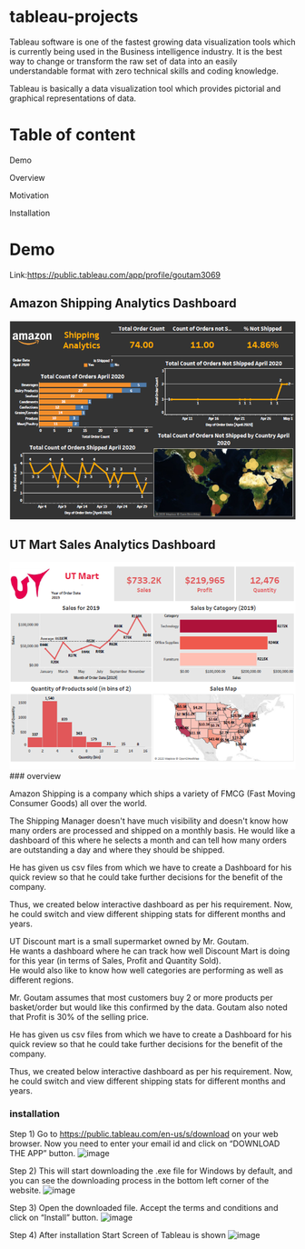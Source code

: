 # tableau-projects
Tableau software is one of the fastest growing data visualization tools which is currently being used in the Business intelligence industry.
It is the best way to change or transform the raw set of data into an easily understandable format with zero technical skills and coding knowledge.

Tableau is basically a data visualization tool which provides pictorial and graphical representations of data.
# Table of content
Demo 

Overview

Motivation

Installation

# Demo 
Link:https://public.tableau.com/app/profile/goutam3069
##  Amazon Shipping Analytics Dashboard

<img src="https://github.com/goutam63/tableau-projects/blob/main/Amazon%20Shipping%20Analytics/screenshot/Amazon%20Shipping%20Analytics%20Image.PNG" alt="SS 1"/>

##  UT Mart Sales Analytics Dashboard

<img src="https://github.com/goutam63/tableau-projects/blob/main/UT%20Mart%20Sales%20Analytics/sc/UT%20Mart%20Sales%20PNG.PNG" alt="SS 3"/>
### overview

Amazon Shipping is a company which ships a variety of FMCG (Fast Moving Consumer Goods) all over the world.

The Shipping Manager doesn't have much visibility and doesn't know how many orders are processed and shipped on a monthly basis.
He would like a dashboard of this where he selects a month and can tell how many orders are outstanding a day and where they should be shipped.

He has given us csv files from which we have to create a Dashboard for his quick review so that he could take further decisions for the benefit of the company.

Thus, we created below interactive dashboard as per his requirement. Now, he could switch and view different shipping stats for different months and years.


UT Discount mart is a small supermarket owned by Mr. Goutam.  
He wants a dashboard where he can track how well Discount Mart is doing for this year (in terms of Sales, Profit and Quantity
Sold).  
He would also like to know how well categories are performing as well as different regions.  

Mr. Goutam assumes that most customers buy 2 or more products per basket/order but would
like this confirmed by the data.
Goutam also noted that Profit is 30% of the selling price.  

He has given us csv files from which we have to create a Dashboard for his quick review so that he could take further decisions for the benefit of the company.

Thus, we created below interactive dashboard as per his requirement. Now, he could switch and view different shipping stats for different months and years. 

### installation
Step 1) Go to https://public.tableau.com/en-us/s/download on your web browser. Now you need to enter your email id and click on “DOWNLOAD THE APP” button.
![image](https://user-images.githubusercontent.com/76108394/133360199-e403a013-a9e8-412b-ac65-29a78929d18c.png)

Step 2) This will start downloading the .exe file for Windows by default, and you can see the downloading process in the bottom left corner of the website.
![image](https://user-images.githubusercontent.com/76108394/133360284-7b207c55-3cfe-4b58-a8f7-2dc97fb97978.png)

Step 3) Open the downloaded file. Accept the terms and conditions and click on “Install” button.
![image](https://user-images.githubusercontent.com/76108394/133360380-a2796132-58f4-4a94-a869-1d333f121ee6.png)

Step 4) After installation Start Screen of Tableau is shown
![image](https://user-images.githubusercontent.com/76108394/133360448-f5cf13b0-c9f6-4096-95f6-57462e4f4fec.png)


